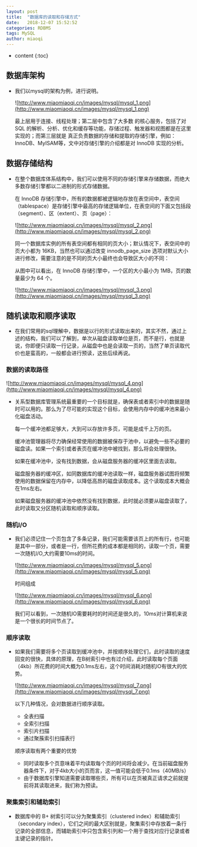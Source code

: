 ```yaml
---
layout: post
title:  "数据库的读取和存储方式"
date:   2018-12-07 15:52:52
categories: RDBMS
tags: MySQL
author: miaoqi
---
```


* content
{:toc}
## 

## 数据库架构

* 我们以mysql的架构为例，进行说明。

	![http://www.miaomiaoqi.cn/images/mysql/mysql_1.png](http://www.miaomiaoqi.cn/images/mysql/mysql_1.png)

	最上层用于连接、线程处理；第二层中包含了大多数 的核心服务，包括了对 SQL 的解析、分析、优化和缓存等功能，存储过程、触发器和视图都是在这里实现的；而第三层就是 真正负责数据的存储和提取的存储引擎，例如：InnoDB、MyISAM等，文中对存储引擎的介绍都是对 InnoDB 实现的分析。

## 数据存储结构

* 在整个数据库体系结构中，我们可以使用不同的存储引擎来存储数据，而绝大多数存储引擎都以二进制的形式存储数据。

	在 InnoDB 存储引擎中，所有的数据都被逻辑地存放在表空间中，表空间（tablespace）是存储引擎中最高的存储逻辑单位，在表空间的下面又包括段（segment）、区（extent）、页（page）：

	![http://www.miaomiaoqi.cn/images/mysql/mysql_2.png](http://www.miaomiaoqi.cn/images/mysql/mysql_2.png)

	同一个数据库实例的所有表空间都有相同的页大小；默认情况下，表空间中的页大小都为 16KB，当然也可以通过改变 innodb_page_size 选项对默认大小进行修改，需要注意的是不同的页大小最终也会导致区大小的不同：

	从图中可以看出，在 InnoDB 存储引擎中，一个区的大小最小为 1MB，页的数量最少为 64 个。

	![http://www.miaomiaoqi.cn/images/mysql/mysql_3.png](http://www.miaomiaoqi.cn/images/mysql/mysql_3.png)

## 随机读取和顺序读取

* 在我们常用的sql理解中，数据是以行的形式读取出来的，其实不然，通过上述的结构，我们可以了解到，单次从磁盘读取单位是页，而不是行，也就是说，你即便只读取一行记录，从磁盘中也是会读取一页的，当然了单页读取代价也是蛮高的，一般都会进行预读，这些后续再说。

### 数据的读取路径

![http://www.miaomiaoqi.cn/images/mysql/mysql_4.png](http://www.miaomiaoqi.cn/images/mysql/mysql_4.png)

* 关系型数据库管理系统最重要的一个目标就是，确保表或者索引中的数据是随时可以用的。那么为了尽可能的实现这个目标，会使用内存中的缓冲池来最小化磁盘活动。

	每一个缓冲池都足够大，大到可以存放许多页，可能是成千上万的页。

	缓冲池管理器将尽力确保经常使用的数据被保存于池中，以避免一些不必要的磁盘读。如果一个索引或者表页在缓冲池中被找到，那么将会处理很快。

	如果在缓冲池中，没有找到数据，会从磁盘服务器的缓冲区里面去读取。

	磁盘服务器的缓冲区，如同数据库的缓冲池读取一样，磁盘服务器试图将频繁使用的数据保留在内存中，以降低高昂的磁盘读取成本。这个读取成本大概会在1ms左右。

	如果磁盘服务器的缓冲池中依然没有找到数据，此时就必须要从磁盘读取了，此时读取又分区随机读取和顺序读取。

### 随机I/O

* 我们必须记住一个页包含了多条记录，我们可能需要该页上的所有行，也可能是其中一部分，或者是一行，但所花费的成本都是相同的，读取一个页，需要一次随机I/O,大约需要10ms的时间。

	![http://www.miaomiaoqi.cn/images/mysql/mysql_5.png](http://www.miaomiaoqi.cn/images/mysql/mysql_5.png)

	时间组成

	![http://www.miaomiaoqi.cn/images/mysql/mysql_6.png](http://www.miaomiaoqi.cn/images/mysql/mysql_6.png)

	我们可以看到，一次随机IO需要耗时的时间还是很久的，10ms对计算机来说是一个很长的时间节点了。

### 顺序读取

* 如果我们需要将多个页读取到缓冲池中，并按顺序处理它们，此时读取的速度回变的很快，具体的原理，在B树索引中也有过介绍，此时读取每个页面（4kb）所花费的时间大概为0.1ms左右，这个时间消耗对随机IO有很大的优势。

	![http://www.miaomiaoqi.cn/images/mysql/mysql_7.png](http://www.miaomiaoqi.cn/images/mysql/mysql_7.png)

	以下几种情况，会对数据进行顺序读取。

	* 全表扫描
	* 全索引扫描
	* 索引片扫描
	* 通过聚蔟索引扫描表行

	顺序读取有两个重要的优势

	* 同时读取多个页意味着平均读取每个页的时间将会减少。在当前磁盘服务器条件下，对于4kb大小的页而言，这一值可能会低于0.1ms（40MB/s）
	* 由于数据库引擎知道需要读取哪些页，所有可以在页被真正请求之前就提前将其读取进来，我们称为预读。

### 聚集索引和辅助索引

* 数据库中的 B+ 树索引可以分为聚集索引（clustered index）和辅助索引（secondary index），它们之间的最大区别就是，聚集索引中存放着一条行记录的全部信息，而辅助索引中只包含索引列和一个用于查找对应行记录或者主键记录的指针。